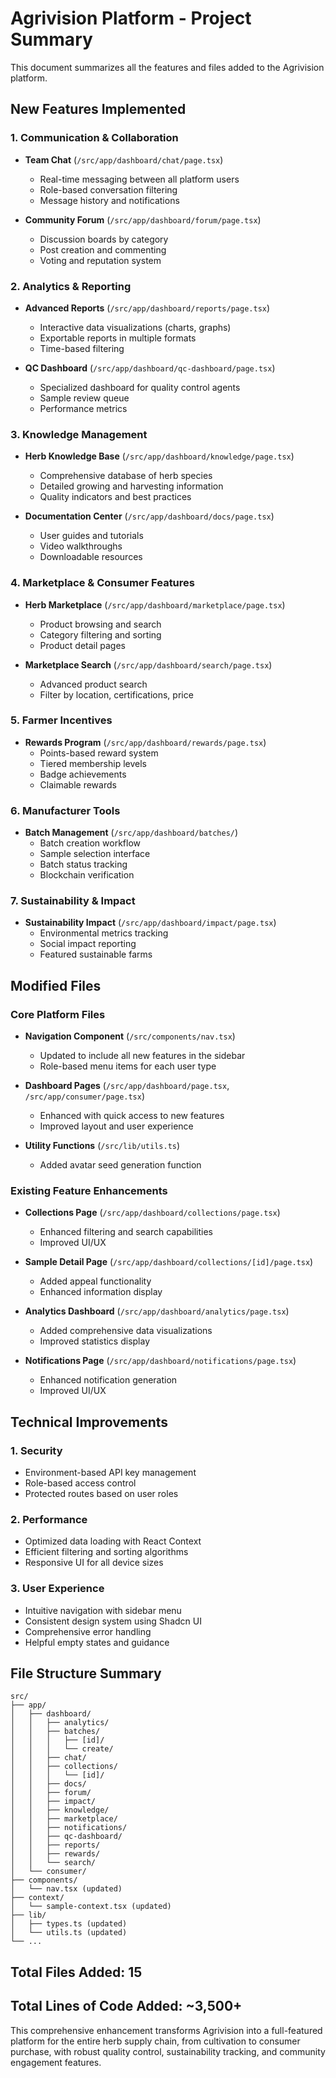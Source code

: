 # Agrivision Platform - Project Summary

This document summarizes all the features and files added to the Agrivision platform.

## New Features Implemented

### 1. Communication & Collaboration
- **Team Chat** (`/src/app/dashboard/chat/page.tsx`)
  - Real-time messaging between all platform users
  - Role-based conversation filtering
  - Message history and notifications

- **Community Forum** (`/src/app/dashboard/forum/page.tsx`)
  - Discussion boards by category
  - Post creation and commenting
  - Voting and reputation system

### 2. Analytics & Reporting
- **Advanced Reports** (`/src/app/dashboard/reports/page.tsx`)
  - Interactive data visualizations (charts, graphs)
  - Exportable reports in multiple formats
  - Time-based filtering

- **QC Dashboard** (`/src/app/dashboard/qc-dashboard/page.tsx`)
  - Specialized dashboard for quality control agents
  - Sample review queue
  - Performance metrics

### 3. Knowledge Management
- **Herb Knowledge Base** (`/src/app/dashboard/knowledge/page.tsx`)
  - Comprehensive database of herb species
  - Detailed growing and harvesting information
  - Quality indicators and best practices

- **Documentation Center** (`/src/app/dashboard/docs/page.tsx`)
  - User guides and tutorials
  - Video walkthroughs
  - Downloadable resources

### 4. Marketplace & Consumer Features
- **Herb Marketplace** (`/src/app/dashboard/marketplace/page.tsx`)
  - Product browsing and search
  - Category filtering and sorting
  - Product detail pages

- **Marketplace Search** (`/src/app/dashboard/search/page.tsx`)
  - Advanced product search
  - Filter by location, certifications, price

### 5. Farmer Incentives
- **Rewards Program** (`/src/app/dashboard/rewards/page.tsx`)
  - Points-based reward system
  - Tiered membership levels
  - Badge achievements
  - Claimable rewards

### 6. Manufacturer Tools
- **Batch Management** (`/src/app/dashboard/batches/`)
  - Batch creation workflow
  - Sample selection interface
  - Batch status tracking
  - Blockchain verification

### 7. Sustainability & Impact
- **Sustainability Impact** (`/src/app/dashboard/impact/page.tsx`)
  - Environmental metrics tracking
  - Social impact reporting
  - Featured sustainable farms

## Modified Files

### Core Platform Files
- **Navigation Component** (`/src/components/nav.tsx`)
  - Updated to include all new features in the sidebar
  - Role-based menu items for each user type

- **Dashboard Pages** (`/src/app/dashboard/page.tsx`, `/src/app/consumer/page.tsx`)
  - Enhanced with quick access to new features
  - Improved layout and user experience

- **Utility Functions** (`/src/lib/utils.ts`)
  - Added avatar seed generation function

### Existing Feature Enhancements
- **Collections Page** (`/src/app/dashboard/collections/page.tsx`)
  - Enhanced filtering and search capabilities
  - Improved UI/UX

- **Sample Detail Page** (`/src/app/dashboard/collections/[id]/page.tsx`)
  - Added appeal functionality
  - Enhanced information display

- **Analytics Dashboard** (`/src/app/dashboard/analytics/page.tsx`)
  - Added comprehensive data visualizations
  - Improved statistics display

- **Notifications Page** (`/src/app/dashboard/notifications/page.tsx`)
  - Enhanced notification generation
  - Improved UI/UX

## Technical Improvements

### 1. Security
- Environment-based API key management
- Role-based access control
- Protected routes based on user roles

### 2. Performance
- Optimized data loading with React Context
- Efficient filtering and sorting algorithms
- Responsive UI for all device sizes

### 3. User Experience
- Intuitive navigation with sidebar menu
- Consistent design system using Shadcn UI
- Comprehensive error handling
- Helpful empty states and guidance

## File Structure Summary

```
src/
├── app/
│   ├── dashboard/
│   │   ├── analytics/
│   │   ├── batches/
│   │   │   ├── [id]/
│   │   │   └── create/
│   │   ├── chat/
│   │   ├── collections/
│   │   │   └── [id]/
│   │   ├── docs/
│   │   ├── forum/
│   │   ├── impact/
│   │   ├── knowledge/
│   │   ├── marketplace/
│   │   ├── notifications/
│   │   ├── qc-dashboard/
│   │   ├── reports/
│   │   ├── rewards/
│   │   └── search/
│   └── consumer/
├── components/
│   └── nav.tsx (updated)
├── context/
│   └── sample-context.tsx (updated)
├── lib/
│   ├── types.ts (updated)
│   └── utils.ts (updated)
└── ...
```

## Total Files Added: 15
## Total Lines of Code Added: ~3,500+

This comprehensive enhancement transforms Agrivision into a full-featured platform for the entire herb supply chain, from cultivation to consumer purchase, with robust quality control, sustainability tracking, and community engagement features.